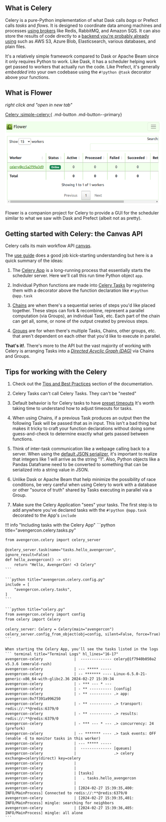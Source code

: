 ## What is Celery

Celery is a pure-Python implementation of what Dask calls _bags_ or Prefect calls
_tasks_ and _flows_. It is designed to coordinate data among machines and processes
[using brokers](https://docs.celeryq.dev/en/stable/getting-started/backends-and-brokers/index.html#brokers)
like Redis, RabbitMQ, and Amazon SQS. It can also store the results of code directly to
a [backend you're probably already using](https://docs.celeryq.dev/en/stable/userguide/configuration.html#task-result-backend-settings)
such as AWS S3, Azure Blob, Elasticsearch, various databases, and plain files.

It's a relatively simple framework compared to Dask or Apache Beam since it only
requires Python to work. Like Dask, it has a scheduler helping work get passed to workers
that actually run the code. Like Prefect, it's generally _embedded_ into your own
codebase using the `#!python @task` decorator above your functions.

## What is Flower

_right click and "open in new tab"_

[Celery :simple-celery:](http://celery.localhost:57073/){ .md-button .md-button--primary}

![Celery](1_images/celery.png)

Flower is a companion project for Celery to provide a GUI for the scheduler similar to
what we saw with Dask and Prefect (albeit not as pretty).

## Getting started with Celery: the Canvas API

Celery calls its main workflow API [canvas](https://docs.celeryq.dev/en/stable/userguide/canvas.html).

The [use guide](https://docs.celeryq.dev/en/stable/userguide/index.html) does a good job
kick-starting understanding but here is a quick summary of the ideas:

1. The [Celery App](https://docs.celeryq.dev/en/stable/userguide/application.html) is
a long-running process that essentially starts the scheduler server. Here we'll call
this run time Python object `app`.

2. Individual Python functions are made into [Celery Tasks](https://docs.celeryq.dev/en/stable/userguide/calling.html#example)
by registering them with a decorator above the function declaration like
`#!python @app.task`

3. [Chains](https://docs.celeryq.dev/en/stable/userguide/canvas.html#chains) are when
there's a sequential series of steps you'd like placed together. These steps can fork &
recombine, represent a parallel computation (via Groups), an individual Task, etc. Each
part of the chain can get all, some, or none of the output created by previous steps.

4. [Groups](https://docs.celeryq.dev/en/stable/userguide/canvas.html#groups) are for
when there's multiple Tasks, Chains, other groups, etc. that aren't dependent on each
other that you'd like to execute in parallel.

**That's it!**. There's more to the API but the vast majority of working with Celery is
arranging Tasks into a [_Directed Acyclic Graph (DAG)_](https://en.wikipedia.org/wiki/Directed_acyclic_graph)
via Chains and Groups.

## Tips for working with the Celery

1. Check out the [Tips and Best Practices](https://docs.celeryq.dev/en/stable/userguide/tasks.html#tips-and-best-practices)
section of the documentation.

2. Celery Tasks can't call Celery Tasks. They can't be "nested"

3. Default behavior is for Celery tasks to have [preset timeouts](https://docs.celeryq.dev/en/stable/userguide/workers.html#time-limits)
It's worth taking time to understand how to adjust timeouts for tasks.

4. When using Chains, if a previous Task produces an output then the following Task will
be passed that as in input. This isn't a bad thing but makes it tricky to craft your
function declarations without doing some guess-and-check to determine exactly what gets
passed between functions.

5. Think of inter-task communication like a webpage calling back to a server. When using
the [default JSON serializer](https://docs.celeryq.dev/en/stable/userguide/calling.html#serializers),
it's important to realize that integers like 1 will arrive as the string "1". Also,
Python objects like a Pandas Dataframe need to be converted to something that can be
serialized into a string value in JSON.

6. Unlike Dask or Apache Beam that help minimize the possibility of race conditions,
be very careful when using Celery to work with a database or other "source of truth"
shared by Tasks executing in parallel via a Group.

7. Make sure the Celery Application "sees" your tasks. The first step is to add anywhere
you've declared tasks with the `#!python @app.task` decorated to the App's `include`

!!! info "Including tasks with the Celery App"
    ```python title="avengercon.celery.tasks.py"

    from avengercon.celery import celery_server

    @celery_server.task(name="tasks.hello_avengercon", ignore_result=False)
    def hello_avengercon() -> str:
        return "Hello, AvengerCon! <3 Celery"
    ```

    ```python title="avengercon.celery.config.py"
    include = [
        "avengercon.celery.tasks",
    ]
    ```

    ```python title="celery.py"
    from avengercon.celery import config
    from celery import Celery

    celery_server: Celery = Celery(main="avengercon")
    celery_server.config_from_object(obj=config, silent=False, force=True)
    ```

    When starting the Celery App, you'll see the tasks listed in the logs
    ``` terminal title="Terminal Logs" hl_lines="16-17"
    avengercon-celery              |  -------------- celery@1f7940b050a2 v5.3.6 (emerald-rush)
    avengercon-celery              | --- ***** -----
    avengercon-celery              | -- ******* ---- Linux-6.5.0-21-generic-x86_64-with-glibc2.36 2024-02-27 15:39:34
    avengercon-celery              | - *** --- * ---
    avengercon-celery              | - ** ---------- [config]
    avengercon-celery              | - ** ---------- .> app:         avengercon:0x7f391a996250
    avengercon-celery              | - ** ---------- .> transport:   redis://:**@redis:6379/0
    avengercon-celery              | - ** ---------- .> results:     redis://:**@redis:6379/0
    avengercon-celery              | - *** --- * --- .> concurrency: 24 (prefork)
    avengercon-celery              | -- ******* ---- .> task events: OFF (enable -E to monitor tasks in this worker)
    avengercon-celery              | --- ***** -----
    avengercon-celery              |  -------------- [queues]
    avengercon-celery              |                 .> celery           exchange=celery(direct) key=celery
    avengercon-celery              |
    avengercon-celery              |
    avengercon-celery              | [tasks]
    avengercon-celery              |   . tasks.hello_avengercon
    avengercon-celery              |
    avengercon-celery              | [2024-02-27 15:39:35,400: INFO/MainProcess] Connected to redis://:**@redis:6379/0
    avengercon-celery              | [2024-02-27 15:39:35,401: INFO/MainProcess] mingle: searching for neighbors
    avengercon-celery              | [2024-02-27 15:39:36,405: INFO/MainProcess] mingle: all alone
    ```
